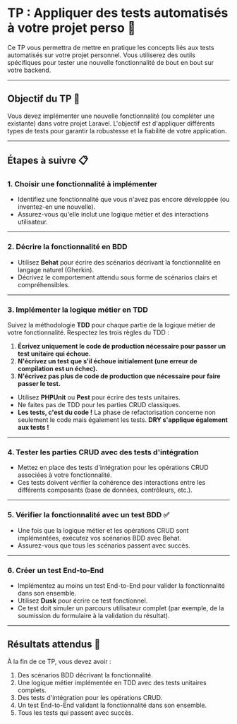 # TP : Appliquer des tests automatisés à votre projet perso 🚀

Ce TP vous permettra de mettre en pratique les concepts liés aux tests automatisés sur votre projet personnel. Vous utiliserez des outils spécifiques pour tester une nouvelle fonctionnalité de bout en bout sur votre backend.

---

## Objectif du TP 🎯

Vous devez implémenter une nouvelle fonctionnalité (ou compléter une existante) dans votre projet Laravel. L'objectif est d'appliquer différents types de tests pour garantir la robustesse et la fiabilité de votre application.

---

## Étapes à suivre 📋

### 1. **Choisir une fonctionnalité à implémenter**

- Identifiez une fonctionnalité que vous n'avez pas encore développée (ou inventez-en une nouvelle).
- Assurez-vous qu'elle inclut une logique métier et des interactions utilisateur.

---

### 2. **Décrire la fonctionnalité en BDD** 

- Utilisez **Behat** pour écrire des scénarios décrivant la fonctionnalité en langage naturel (Gherkin).
- Décrivez le comportement attendu sous forme de scénarios clairs et compréhensibles.



---

### 3. **Implémenter la logique métier en TDD**

Suivez la méthodologie **TDD** pour chaque partie de la logique métier de votre fonctionnalité. Respectez les trois règles du TDD :

1. **Écrivez uniquement le code de production nécessaire pour passer un test unitaire qui échoue.**
2. **N'écrivez un test que s'il échoue initialement (une erreur de compilation est un échec).**
3. **N'écrivez pas plus de code de production que nécessaire pour faire passer le test.**

- Utilisez **PHPUnit** ou **Pest** pour écrire des tests unitaires.
- Ne faites pas de TDD pour les parties CRUD classiques.
- **Les tests, c'est du code !** La phase de refactorisation concerne non seulement le code mais également les tests. **DRY s'applique également aux tests !**


---

### 4. **Tester les parties CRUD avec des tests d'intégration**

- Mettez en place des tests d'intégration pour les opérations CRUD associées à votre fonctionnalité.
- Ces tests doivent vérifier la cohérence des interactions entre les différents composants (base de données, contrôleurs, etc.).



---

### 5. **Vérifier la fonctionnalité avec un test BDD** ✅

- Une fois que la logique métier et les opérations CRUD sont implémentées, exécutez vos scénarios BDD avec Behat.
- Assurez-vous que tous les scénarios passent avec succès.

---

### 6. **Créer un test End-to-End**

- Implémentez au moins un test End-to-End pour valider la fonctionnalité dans son ensemble.
- Utilisez **Dusk** pour écrire ce test fonctionnel.
- Ce test doit simuler un parcours utilisateur complet (par exemple, de la soumission du formulaire à la validation du résultat).



---

## Résultats attendus 🎉

À la fin de ce TP, vous devez avoir :

1. Des scénarios BDD décrivant la fonctionnalité.
2. Une logique métier implémentée en TDD avec des tests unitaires complets.
3. Des tests d'intégration pour les opérations CRUD.
4. Un test End-to-End validant la fonctionnalité dans son ensemble.
5. Tous les tests qui passent avec succès.

